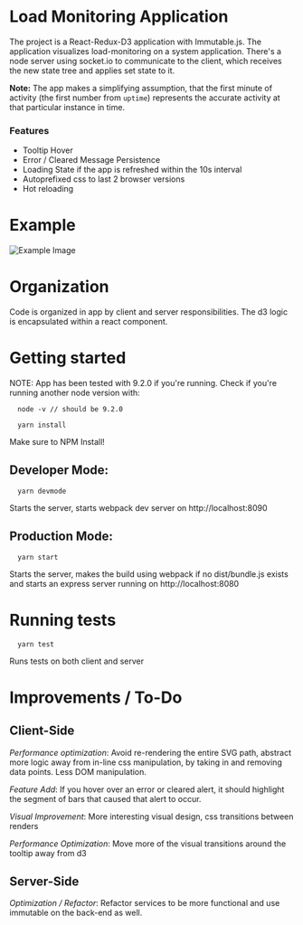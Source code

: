 # Load Monitoring Application
The project is a React-Redux-D3 application with Immutable.js. The application visualizes load-monitoring on a system application. There's a node server using socket.io to communicate to the client, which receives the new state tree and applies set state to it.

**Note:** The app makes a simplifying assumption, that the first minute of activity (the first number from `uptime`) represents the accurate activity at that particular instance in time.
### Features
* Tooltip Hover
* Error / Cleared Message Persistence
* Loading State if the app is refreshed within the 10s interval
* Autoprefixed css to last 2 browser versions
* Hot reloading

# Example
![Example Image](http://i.imgur.com/D8wd5Gg.png)

# Organization
Code is organized in app by client and server responsibilities. The d3 logic is encapsulated within a react component.

# Getting started
NOTE: App has been tested with 9.2.0 if you're running. Check if you're running another node version with:
```
  node -v // should be 9.2.0
```

```
  yarn install
```
Make sure to NPM Install!

## Developer Mode:

```
  yarn devmode
```
Starts the server, starts webpack dev server on http://localhost:8090

## Production Mode:
```
  yarn start
```
Starts the server, makes the build using webpack if no dist/bundle.js exists
and starts an express server running on http://localhost:8080
# Running tests
```
  yarn test
```
Runs tests on both client and server

# Improvements / To-Do

## Client-Side

*Performance optimization*: Avoid re-rendering the entire SVG path, abstract more logic away from in-line css manipulation, by taking in and removing data points. Less DOM manipulation.

*Feature Add*: If you hover over an error or cleared alert, it should highlight the segment of bars that caused that alert to occur.

*Visual Improvement*: More interesting visual design, css transitions between renders

*Performance Optimization*: Move more of the visual transitions around the tooltip away from d3

## Server-Side

*Optimization / Refactor*: Refactor services to be more functional and use immutable on the back-end as well.
